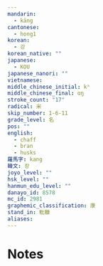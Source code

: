 ```yaml
---
mandarin:
  - kāng
cantonese:
  - hong1
korean:
  - 강
korean_native: ""
japanese:
  - KOU
japanese_nanori: ""
vietnamese:
middle_chinese_initial: kʰ
middle_chinese_final: ɑŋ
stroke_count: "17"
radical: 米
skip_number: 1-6-11
grade_level: 名
pos: ""
english:
  - chaff
  - bran
  - husks
羅馬字: kang
韓文: 캉
joyo_level: ""
hsk_level: ""
hanmun_edu_level: ""
danayo_id: 8578
mc_id: 2981
graphemic_classification: 康
stand_in: 粃糠
aliases:
---
```


# Notes
